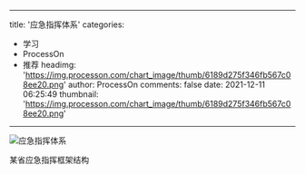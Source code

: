 
---
title: '应急指挥体系'
categories: 
 - 学习
 - ProcessOn
 - 推荐
headimg: 'https://img.processon.com/chart_image/thumb/6189d275f346fb567c08ee20.png'
author: ProcessOn
comments: false
date: 2021-12-11 06:25:49
thumbnail: 'https://img.processon.com/chart_image/thumb/6189d275f346fb567c08ee20.png'
---

<div>   
<img class="thumb" alt="应急指挥体系" src="https://img.processon.com/chart_image/thumb/6189d275f346fb567c08ee20.png" referrerpolicy="no-referrer">
<p>某省应急指挥框架结构</p>  
</div>
            